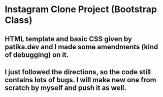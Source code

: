 # Instagram Clone Project (Bootstrap Class)

## HTML template and basic CSS given by patika.dev and I made some amendments (kind of debugging) on it.

## I just followed the directions, so the code still contains lots of bugs. I will make new one from scratch by myself and push it as well.